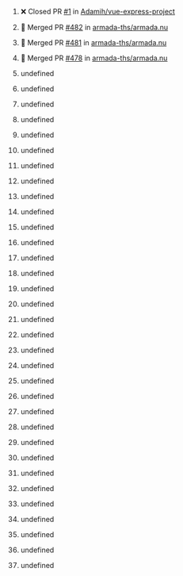 1. ❌ Closed PR [#1](https://github.com//Adamih/vue-express-project/pull/1) in [Adamih/vue-express-project](https://github.com//Adamih/vue-express-project)

2. 🎉 Merged PR [#482](https://github.com//armada-ths/armada.nu/pull/482) in [armada-ths/armada.nu](https://github.com//armada-ths/armada.nu)

3. 🎉 Merged PR [#481](https://github.com//armada-ths/armada.nu/pull/481) in [armada-ths/armada.nu](https://github.com//armada-ths/armada.nu)
4. 🎉 Merged PR [#478](https://github.com//armada-ths/armada.nu/pull/478) in [armada-ths/armada.nu](https://github.com//armada-ths/armada.nu)
5. undefined
6. undefined
7. undefined
8. undefined
9. undefined

10. undefined

11. undefined
12. undefined
13. undefined

14. undefined
15. undefined

16. undefined

17. undefined
18. undefined
19. undefined
20. undefined
21. undefined
22. undefined
23. undefined

24. undefined
25. undefined

26. undefined

27. undefined
28. undefined
29. undefined
30. undefined

31. undefined
32. undefined
33. undefined
34. undefined

35. undefined
36. undefined
37. undefined
